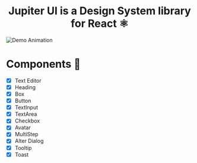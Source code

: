 <div align="center">
  <h1 align="center">Jupiter UI is a Design System library for React ⚛️</h3>
</div>

![Demo Animation](https://raw.githubusercontent.com/pedro4r/jupiter-ui/assets/images/01.png)

# Components 📌 

- [x] Text Editor
- [x] Heading
- [x] Box
- [x] Button
- [x] TextInput
- [x] TextArea
- [x] Checkbox
- [x] Avatar
- [x] MultiStep
- [x] Alter Dialog
- [x] Tooltip
- [x] Toast
